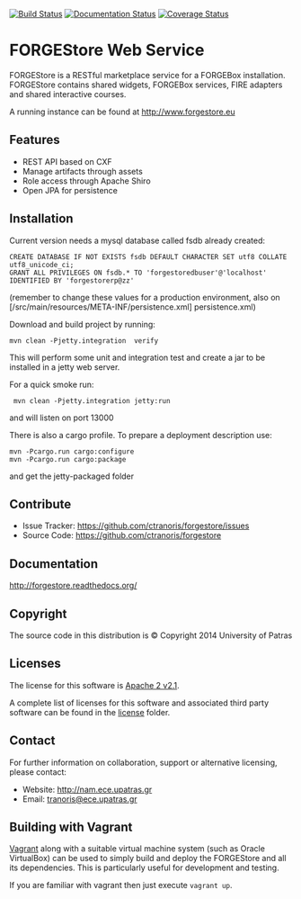 [![Build Status](https://travis-ci.org/ctranoris/forgestore.svg?branch=master)](https://travis-ci.org/ctranoris/forgestore)
[![Documentation Status](https://readthedocs.org/projects/forgestore/badge/?version=latest)](https://readthedocs.org/projects/forgestore/?badge=latest)
[![Coverage Status](https://coveralls.io/repos/ctranoris/forgestore/badge.png)](https://coveralls.io/r/ctranoris/forgestore)

FORGEStore Web Service
==========

FORGEStore is a RESTful marketplace service for a FORGEBox installation.
FORGEStore contains shared widgets, FORGEBox services, FIRE adapters and shared interactive courses.

A running instance can be found at http://www.forgestore.eu


Features
--------

- REST API based on CXF
- Manage artifacts through assets
- Role access through Apache Shiro
- Open JPA for persistence

Installation
------------

Current version needs a mysql database called fsdb already created:

	CREATE DATABASE IF NOT EXISTS fsdb DEFAULT CHARACTER SET utf8 COLLATE utf8_unicode_ci;
	GRANT ALL PRIVILEGES ON fsdb.* TO 'forgestoredbuser'@'localhost' IDENTIFIED BY 'forgestorerp@zz'

(remember to change these values for a production environment, also on [/src/main/resources/META-INF/persistence.xml] persistence.xml)

Download and build project by running:

    mvn clean -Pjetty.integration  verify


This will perform some unit and integration test and create a jar to be installed in a jetty web server.

For a quick smoke run:

	 mvn clean -Pjetty.integration jetty:run
	 
and will listen on port 13000
	 
There is also a cargo profile. To prepare a deployment description use:

	mvn -Pcargo.run cargo:configure
	mvn -Pcargo.run cargo:package
	
and get the jetty-packaged folder
	
	
Contribute
----------

- Issue Tracker: https://github.com/ctranoris/forgestore/issues
- Source Code: https://github.com/ctranoris/forgestore


Documentation
-------------

http://forgestore.readthedocs.org/


Copyright
---------

The source code in this distribution is © Copyright 2014 University of Patras

Licenses
--------

The license for this software is [Apache 2 v2.1](./src/license/header.txt).

A complete list of licenses for this software and associated third party software 
can be found in the [license](./src/license) folder.

Contact
-------

For further information on collaboration, support or alternative licensing, please contact:

* Website: http://nam.ece.upatras.gr
* Email: tranoris@ece.upatras.gr

Building with Vagrant
-------

[Vagrant](http://vagrantup.com) along with a suitable virtual machine system (such as Oracle VirtualBox) can be used to simply build and deploy the FORGEStore
and all its dependencies.  This is particularly useful for development and testing.

If you are familiar with vagrant then just execute `vagrant up`.
